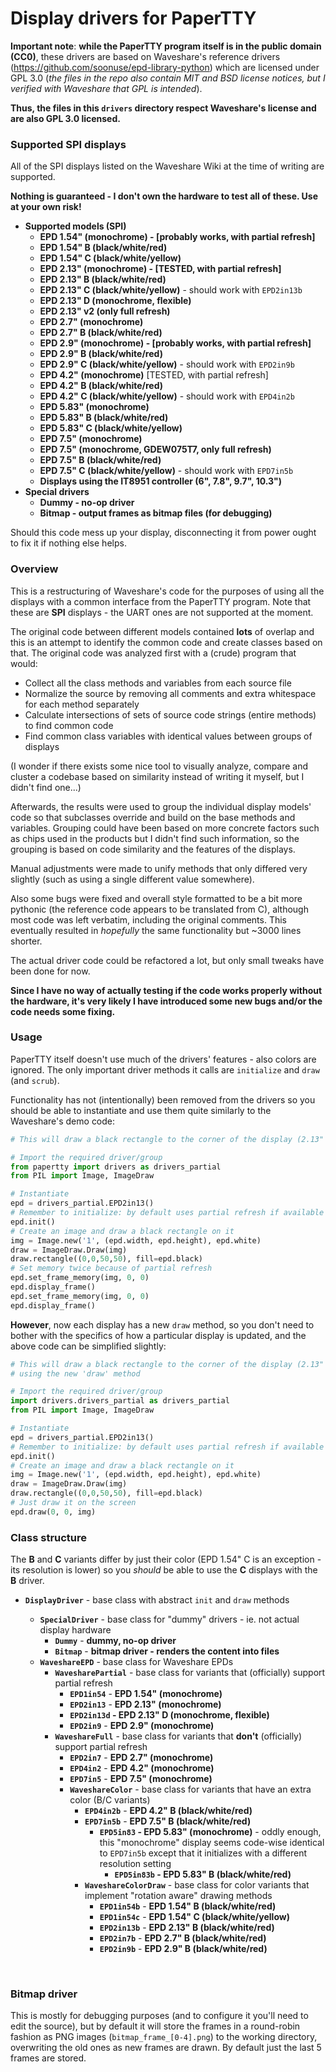 # Display drivers for PaperTTY

**Important note**: **while the PaperTTY program itself is in the public domain (CC0)**, these drivers are based on Waveshare's reference drivers (https://github.com/soonuse/epd-library-python) which are licensed under GPL 3.0 (*the files in the repo also contain MIT and BSD license notices, but I verified with Waveshare that GPL is intended*).

**Thus, the files in this `drivers` directory respect Waveshare's license and are also GPL 3.0 licensed.**

### Supported SPI displays

All of the SPI displays listed on the Waveshare Wiki at the time of writing are supported.

**Nothing is guaranteed - I don't own the hardware to test all of these. Use at your own risk!**

- **Supported models (SPI)**
  - **EPD 1.54" (monochrome) - [probably works, with partial refresh]**
  - **EPD 1.54" B (black/white/red)**
  - **EPD 1.54" C (black/white/yellow)**
  - **EPD 2.13" (monochrome) - [TESTED, with partial refresh]** 
  - **EPD 2.13" B (black/white/red)**
  - **EPD 2.13" C (black/white/yellow)** - should work with `EPD2in13b`
  - **EPD 2.13" D (monochrome, flexible)**
  - **EPD 2.13" v2 (only full refresh)**
  - **EPD 2.7" (monochrome)**
  - **EPD 2.7" B (black/white/red)**
  - **EPD 2.9" (monochrome) - [probably works, with partial refresh]**
  - **EPD 2.9" B (black/white/red)**
  - **EPD 2.9" C (black/white/yellow)** - should work with `EPD2in9b`
  - **EPD 4.2" (monochrome)** [TESTED, with partial refresh]
  - **EPD 4.2" B (black/white/red)**
  - **EPD 4.2" C (black/white/yellow)** - should work with `EPD4in2b`
  - **EPD 5.83" (monochrome)**
  - **EPD 5.83" B (black/white/red)**
  - **EPD 5.83" C (black/white/yellow)**
  - **EPD 7.5" (monochrome)**
  - **EPD 7.5" (monochrome, GDEW075T7, only full refresh)**
  - **EPD 7.5" B (black/white/red)**
  - **EPD 7.5" C (black/white/yellow)** - should work with `EPD7in5b`
  - **Displays using the IT8951 controller (6", 7.8", 9.7", 10.3")**
- **Special drivers**
  - **Dummy - no-op driver**
  - **Bitmap - output frames as bitmap files (for debugging)**

Should this code mess up your display, disconnecting it from power ought to fix it if nothing else helps.

### Overview

This is a restructuring of Waveshare's code for the purposes of using all the displays with a common interface from the PaperTTY program. Note that these are **SPI** displays - the UART ones are not supported at the moment.

The original code between different models contained **lots** of overlap and this is an attempt to identify the common code and create classes based on that. The original code was analyzed first with a (crude) program that would:

- Collect all the class methods and variables from each source file
- Normalize the source by removing all comments and extra whitespace for each method separately
- Calculate intersections of sets of source code strings (entire methods) to find common code
- Find common class variables with identical values between groups of displays

(I wonder if there exists some nice tool to visually analyze, compare and cluster a codebase based on similarity instead of writing it myself, but I didn't find one...)

Afterwards, the results were used to group the individual display models' code so that subclasses override and build on the base methods and variables. Grouping could have been based on more concrete factors such as chips used in the products but I didn't find such information, so the grouping is based on code similarity and the features of the displays.

Manual adjustments were made to unify methods that only differed very slightly (such as using a single different value somewhere).

Also some bugs were fixed and overall style formatted to be a bit more pythonic (the reference code appears to be translated from C), although most code was left verbatim, including the original comments. This eventually resulted in *hopefully* the same functionality but ~3000 lines shorter.

The actual driver code could be refactored a lot, but only small tweaks have been done for now.

**Since I have no way of actually testing if the code works properly without the hardware, it's very likely I have introduced some new bugs and/or the code needs some fixing.**

### Usage

PaperTTY itself doesn't use much of the drivers' features - also colors are ignored. The only important driver methods it calls are `initialize` and `draw` (and `scrub`).

Functionality has not (intentionally) been removed from the drivers so you should be able to instantiate and use them quite similarly to the Waveshare's demo code:

```python
# This will draw a black rectangle to the corner of the display (2.13" B/W)

# Import the required driver/group
from papertty import drivers as drivers_partial
from PIL import Image, ImageDraw

# Instantiate
epd = drivers_partial.EPD2in13()
# Remember to initialize: by default uses partial refresh if available
epd.init()
# Create an image and draw a black rectangle on it
img = Image.new('1', (epd.width, epd.height), epd.white)
draw = ImageDraw.Draw(img)
draw.rectangle((0,0,50,50), fill=epd.black)
# Set memory twice because of partial refresh
epd.set_frame_memory(img, 0, 0)
epd.display_frame()
epd.set_frame_memory(img, 0, 0)
epd.display_frame()
```

**However**, now each display has a new `draw` method, so you don't need to bother with the specifics of how a particular display is updated, and the above code can be simplified slightly:

```python
# This will draw a black rectangle to the corner of the display (2.13" B/W),
# using the new 'draw' method

# Import the required driver/group
import drivers.drivers_partial as drivers_partial
from PIL import Image, ImageDraw

# Instantiate
epd = drivers_partial.EPD2in13()
# Remember to initialize: by default uses partial refresh if available
epd.init()
# Create an image and draw a black rectangle on it
img = Image.new('1', (epd.width, epd.height), epd.white)
draw = ImageDraw.Draw(img)
draw.rectangle((0,0,50,50), fill=epd.black)
# Just draw it on the screen
epd.draw(0, 0, img)
```

### Class structure

The **B** and **C** variants differ by just their color (EPD 1.54" C is an exception - its resolution is lower) so you *should* be able to use the **C** displays with the **B** driver.

- **`DisplayDriver`** - base class with abstract `init` and `draw` methods

  - **`SpecialDriver`** - base class for "dummy" drivers - ie. not actual display hardware
    - **`Dummy`** - **dummy, no-op driver**
    - **`Bitmap`** - **bitmap driver - renders the content into files**
  - **`WaveshareEPD`** - base class for Waveshare EPDs
    - **`WavesharePartial`** - base class for variants that (officially) support partial refresh
      - **`EPD1in54`** - **EPD 1.54" (monochrome)**
      - **`EPD2in13`** - **EPD 2.13" (monochrome)**
      - **`EPD2in13d` - EPD 2.13" D (monochrome, flexible)**
      - **`EPD2in9`** - **EPD 2.9" (monochrome)**
    - **`WaveshareFull`** - base class for variants that **don't** (officially) support partial refresh
      - **`EPD2in7`** - **EPD 2.7" (monochrome)**
      - **`EPD4in2`** - **EPD 4.2" (monochrome)**
      - **`EPD7in5`** - **EPD 7.5" (monochrome)**
      - **`WaveshareColor`** - base class for variants that have an extra color (B/C variants)
        - **`EPD4in2b`** - **EPD 4.2" B (black/white/red)**
        - **`EPD7in5b`** - **EPD 7.5" B (black/white/red)**
          - **`EPD5in83` - EPD 5.83" (monochrome)** - oddly enough, this "monochrome" display seems code-wise identical to `EPD7in5b` except that it initializes with a different resolution setting
            - **`EPD5in83b` - EPD 5.83" B (black/white/red)**
        - **`WaveshareColorDraw`** - base class for color variants that implement "rotation aware" drawing methods
          - **`EPD1in54b`** - **EPD 1.54" B (black/white/red)**
          - **`EPD1in54c`** - **EPD 1.54" C (black/white/yellow)**
          - **`EPD2in13b`** - **EPD 2.13" B (black/white/red)**
          - **`EPD2in7b`** - **EPD 2.7" B (black/white/red)**
          - **`EPD2in9b`** - **EPD 2.9" B (black/white/red)**

  ​

### Bitmap driver

This is mostly for debugging purposes (and to configure it you'll need to edit the source), but by default it will store the frames in a round-robin fashion as PNG images (`bitmap_frame_[0-4].png`) to the working directory, overwriting the old ones as new frames are drawn. By default just the last 5 frames are stored.
